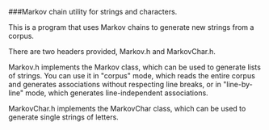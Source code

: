 ###Markov chain utility for strings and characters.

This is a program that uses Markov chains to generate new strings from a corpus. 

There are two headers provided, Markov.h and MarkovChar.h.

Markov.h implements the Markov class, which can be used to generate lists of strings. 
You can use it in "corpus" mode, which reads the entire corpus and generates associations without respecting line breaks, or in "line-by-line" mode, which generates line-independent associations.

MarkovChar.h implements the MarkovChar class, which can be used to generate single strings of letters.
